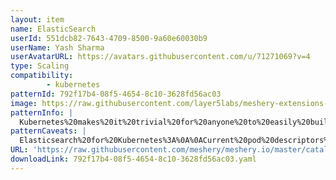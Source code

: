 ```yaml
---
layout: item
name: ElasticSearch
userId: 551dcb82-7643-4709-8500-9a60e60030b9
userName: Yash Sharma
userAvatarURL: https://avatars.githubusercontent.com/u/71271069?v=4
type: Scaling
compatibility: 
        - kubernetes
patternId: 792f17b4-08f5-4654-8c10-3628fd56ac03
image: https://raw.githubusercontent.com/layer5labs/meshery-extensions-packages/master/action-assets/design-assets/792f17b4-08f5-4654-8c10-3628fd56ac03.png
patternInfo: |
  Kubernetes%20makes%20it%20trivial%20for%20anyone%20to%20easily%20build%20and%20scale%20Elasticsearch%20clusters.%20Here%2C%20you'll%20find%20how%20to%20do%20so.%20Current%20Elasticsearch%20version%20is%205.6.2.
patternCaveats: |
  Elasticsearch%20for%20Kubernetes%3A%0A%0ACurrent%20pod%20descriptors%20use%20an%20emptyDir%20for%20storing%20data%20in%20each%20data%20node%20container.%20This%20is%20meant%20to%20be%20for%20the%20sake%20of%20simplicity%20and%20should%20be%20adapted%20according%20to%20your%20storage%20needs.
URL: 'https://raw.githubusercontent.com/meshery/meshery.io/master/catalog/792f17b4-08f5-4654-8c10-3628fd56ac03.yaml'
downloadLink: 792f17b4-08f5-4654-8c10-3628fd56ac03.yaml
---
```

